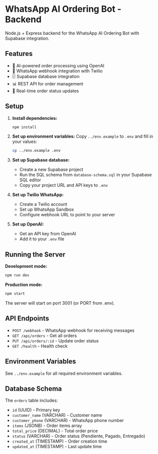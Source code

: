 # WhatsApp AI Ordering Bot - Backend

Node.js + Express backend for the WhatsApp AI Ordering Bot with Supabase integration.

## Features

- 🤖 AI-powered order processing using OpenAI
- 📱 WhatsApp webhook integration with Twilio
- 🗄️ Supabase database integration
- 📊 REST API for order management
- 🔄 Real-time order status updates

## Setup

1. **Install dependencies:**
   ```bash
   npm install
   ```

2. **Set up environment variables:**
   Copy `../env.example` to `.env` and fill in your values:
   ```bash
   cp ../env.example .env
   ```

3. **Set up Supabase database:**
   - Create a new Supabase project
   - Run the SQL schema from `database-schema.sql` in your Supabase SQL editor
   - Copy your project URL and API keys to `.env`

4. **Set up Twilio WhatsApp:**
   - Create a Twilio account
   - Set up WhatsApp Sandbox
   - Configure webhook URL to point to your server

5. **Set up OpenAI:**
   - Get an API key from OpenAI
   - Add it to your `.env` file

## Running the Server

**Development mode:**
```bash
npm run dev
```

**Production mode:**
```bash
npm start
```

The server will start on port 3001 (or PORT from .env).

## API Endpoints

- `POST /webhook` - WhatsApp webhook for receiving messages
- `GET /api/orders` - Get all orders
- `PUT /api/orders/:id` - Update order status
- `GET /health` - Health check

## Environment Variables

See `../env.example` for all required environment variables.

## Database Schema

The `orders` table includes:
- `id` (UUID) - Primary key
- `customer_name` (VARCHAR) - Customer name
- `customer_phone` (VARCHAR) - WhatsApp phone number
- `items` (JSONB) - Order items array
- `total_price` (DECIMAL) - Total order price
- `status` (VARCHAR) - Order status (Pendiente, Pagado, Entregado)
- `created_at` (TIMESTAMP) - Order creation time
- `updated_at` (TIMESTAMP) - Last update time
